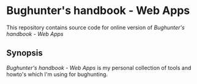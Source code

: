 # Bughunter's handbook - Web Apps

This repository contains source code for online version of _Bughunter's handbook - Web Apps_

## Synopsis

_Bughunter's handbook - Web Apps_ is my personal collection of tools and howto's which I'm using for bughunting.
